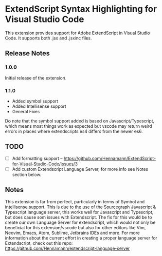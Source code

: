 # ExtendScript Syntax Highlighting for Visual Studio Code
This extension provides support for Adobe ExtendScript in Visual Studio Code.
It supports both .jsx and .jsxinc files.

## Release Notes

### 1.0.0

Initial release of the extension.

### 1.1.0

- Added symbol support
- Added Intellisense support
- General Fixes

Do note that the symbol support added is based on Javascript/Typescript, which means most things work as expected but vscode may return weird errors in places where extendscripts es4 differs from the newer es6.

## TODO
- [ ] Add formatting support – https://github.com/Hennamann/ExtendScript-for-Visual-Studio-Code/issues/3 
- [ ] Add custom Extendscript Language Server, for more info see Notes section below.

## Notes
This extension is far from perfect, particularly in terms of Symbol and intellisense support. This is due to the use of the Sourcegraph Javascript & Typescript language server, this works well for Javascript and Typescript, but does cause som issues with Extendscript. The fix for this would be to create our own Language Server for extendscript, which would not only be beneficial for this extension/vscode but also for other editors like Vim, Neovim, Emacs, Atom, Sublime, Jetbrains IDEs and more. For more information about the current effort in creating a proper language server for Extendscript, check out this repo: https://github.com/Hennamann/extendscript-language-server
